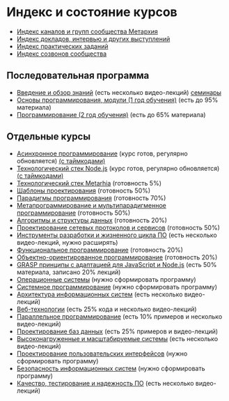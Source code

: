 # Индекс и состояние курсов

- [Индекс каналов и групп сообщества Метархия](Links.md)
- [Индекс докладов, интервью и других выступлений](Courses/Talks.md)
- [Индекс практических заданий](Practice/Index.md)
- [Индекс созвонов сообщества](Archive/WeeklyCall.md)

## Последовательная программа

- [Введение и обзор знаний](Courses/Introduction.md)
  (есть несколько видео-лекций) [семинары](Courses/Seminars.md)
- [Основы программирования, модули (1 год обучения)](Courses/Fundamentals.md)
  (есть до 95% материала)
- [Программирование (2 год обучения)](Courses/Advanced.md)
  (есть до 65% материала)

## Отдельные курсы

- [Асинхронное программирование](Courses/Asynchronous.md)
  (курс готов, регулярно обновляется)
  [(с таймкодами)](Courses/Asynchronous-timecodes.md)
- [Технологический стек Node.js](Courses/NodeJS.md)
  (курс готов, регулярно обновляется)
  [(с таймкодами)](Courses/NodeJS-timecodes.md)
- [Технологический стек Metarhia](Courses/Metarhia.md)
  (готовность 5%)
- [Шаблоны проектирования](Courses/Patterns.md)
  (готовность 50%)
- [Парадигмы программирования](Courses/Paradigms.md)
  (готовность 70%)
- [Метапрограммирование и мультипарадигменное программирование](Courses/Metaprogramming.md)
  (готовность 50%)
- [Алгоритмы и структуры данных](Courses/AlgAndData.md)
  (готовность 20%)
- [Проектирование сетевых протоколов и сервисов](Courses/Network.md)
  (готовность 50%)
- [Инструменты разработки и жизненного цикла ПО](Courses/Tools.md)
  (есть несколько видео-лекций, нужно расширять)
- [Функциональное программирование](Courses/Functional.md)
  (готовность 20%)
- [Объектно-ориентированное программирование](Courses/OOP.md)
  (готовность 20%)
- [GRASP принципы с адаптацией для JavaScript и Node.js](Courses/GRASP.md)
  (есть 50% материала, записано 20% лекций)
- [Операционные системы](Courses/OS.md)
  (нужно сформировать программу)
- [Системное программирование](Courses/System.md)
  (нужно сформировать программу)
- [Архитектура информационных систем](Courses/Architecture.md)
  (есть несколько видео-лекций)
- [Веб-технологии](Courses/Web.md)
  (есть 25% кода и несколько видео-лекций)
- [Параллельное программирование](Courses/Parallel.md)
  (есть 10% примеров и несколько видео-лекций)
- [Проектирование баз данных](Courses/Databases.md)
  (есть 25% примеров и видео-лекций)
- [Высоконагруженные и масштабируемые системы](Courses/Highload.md)
  (есть несколько видео-лекций)
- [Проектирование пользовательских интерфейсов](Courses/UI-UX.md)
  (нужно сформировать программу)
- [Безопасность информационных систем](Courses/Security.md)
  (нужно сформировать программу)
- [Качество, тестирование и надежность ПО](Courses/Quality.md)
  (есть несколько видео-лекций)
